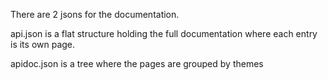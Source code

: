 There are 2 jsons for the documentation.

api.json is a flat structure holding the full documentation where each entry is its own page.

apidoc.json is a tree where the pages are grouped by themes